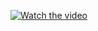 [![Watch the video](https://img.youtube.com/vi/bnX7C8UpKoY/maxresdefault.jpg)]([https://youtu.be/vt5fpE0bzSY](https://www.youtube.com/watch?v=bnX7C8UpKoY))
